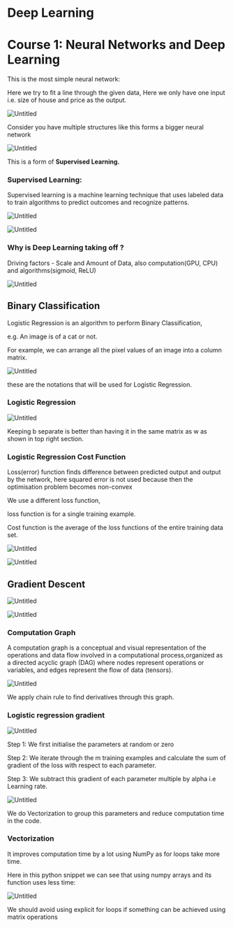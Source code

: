 # Deep Learning

# Course 1: Neural Networks and Deep Learning

This is the most simple neural network:

Here we try to fit a line through the given data, Here we only have one input i.e. size of house and price as the output.

![Untitled](Deep%20Learning%2074836342be474166bcc6a5d270e7a126/Untitled.png)

Consider you have multiple structures like this forms a bigger neural network

![Untitled](Deep%20Learning%2074836342be474166bcc6a5d270e7a126/Untitled%201.png)

This is a form of **Supervised Learning.**

### Supervised Learning:

Supervised learning is a machine learning technique that uses labeled data to train algorithms to predict outcomes and recognize patterns.

![Untitled](Deep%20Learning%2074836342be474166bcc6a5d270e7a126/Untitled%202.png)

![Untitled](Deep%20Learning%2074836342be474166bcc6a5d270e7a126/Untitled%203.png)

### Why is Deep Learning taking off ?

Driving factors - Scale and Amount of Data, also computation(GPU, CPU) and algorithms(sigmoid, ReLU)

![Untitled](Deep%20Learning%2074836342be474166bcc6a5d270e7a126/Untitled%204.png)

## Binary Classification

Logistic Regression is an algorithm to perform Binary Classification,

e.g. An image is of a cat or not.

For example, we can arrange all the pixel values of an image into a column matrix.

![Untitled](Deep%20Learning%2074836342be474166bcc6a5d270e7a126/Untitled%205.png)

these are the notations that will be used for Logistic Regression.

### Logistic Regression

![Untitled](Deep%20Learning%2074836342be474166bcc6a5d270e7a126/Untitled%206.png)

Keeping b separate is better than having it in the same matrix as w as shown in top right section.

### Logistic Regression Cost Function

Loss(error) function finds difference between predicted output and output by the network, here squared error is not used because then the optimisation problem becomes non-convex

We use a different loss function, 

loss function is for a single training example.

Cost function is the average of the loss functions of the entire training data set.

![Untitled](Deep%20Learning%2074836342be474166bcc6a5d270e7a126/Untitled%207.png)

![Untitled](Deep%20Learning%2074836342be474166bcc6a5d270e7a126/Untitled%208.png)

## Gradient Descent

![Untitled](Deep%20Learning%2074836342be474166bcc6a5d270e7a126/Untitled%209.png)

![Untitled](Deep%20Learning%2074836342be474166bcc6a5d270e7a126/Untitled%2010.png)

### Computation Graph

A computation graph is a conceptual and visual representation of the operations and data flow involved in a computational process,organized as a directed acyclic graph (DAG) where nodes represent operations or variables, and edges represent the flow of data (tensors).

![Untitled](Deep%20Learning%2074836342be474166bcc6a5d270e7a126/Untitled%2011.png)

We apply chain rule to find derivatives through this graph.

### Logistic regression gradient

![Untitled](Deep%20Learning%2074836342be474166bcc6a5d270e7a126/Untitled%2012.png)

Step 1: We first initialise the parameters at random or zero

Step 2: We iterate through the m training examples and calculate the sum of gradient of the loss with respect to each parameter.

Step 3: We subtract this gradient of each parameter multiple by alpha i.e Learning rate.

![Untitled](Deep%20Learning%2074836342be474166bcc6a5d270e7a126/Untitled%2013.png)

We do Vectorization to group this parameters and reduce computation time in the code.

### Vectorization

It improves computation time by a lot using NumPy as for loops take more time.

Here in this python snippet we can see that using numpy arrays and its function uses less time:

![Untitled](Deep%20Learning%2074836342be474166bcc6a5d270e7a126/Untitled%2014.png)

We should avoid using explicit for loops if something can be achieved using matrix operations